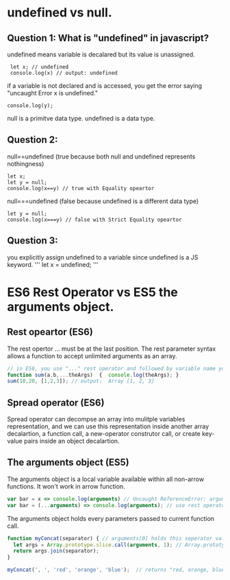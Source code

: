 # undefined vs null.

## Question 1: What is "undefined" in javascript?

undefined means variable is decalared but its value is unassigned.
```
 let x; // undefined
 console.log(x) // output: undefined
```

if a variable is not declared and is accessed, you get the error saying "uncaught Error x is undefined."
```
console.log(y);
```
null is a primitve data type.
undefined is a data type.

## Question 2:
null==undefined (true because both null and undefined represents nothingness)
```
let x;
let y = null;
console.log(x==y) // true with Equality opeartor
```
null===undefined (false because undefined is a different data type)

```
let y = null;
console.log(x===y) // false with Strict Equality opeartor
```

## Question 3:
you explicitly assign undefined to a variable since undefined is a JS keyword.
'''
let x = undefined;
'''

# ES6 Rest Operator vs ES5 the arguments object.

## Rest opeartor (ES6)
The rest opertor ... must be at the last position.
The rest parameter syntax allows a function to accept unlimited arguments as an array.
```javascript
// in ES6, you use "..." rest operator and followed by variable name you want.
function sum(a,b,...theArgs)  {  console.log(theArgs); } 
sum(10,20, [1,2,3]); // output:  Array [1, 2, 3]
```

## Spread operator (ES6)
Spread operator can decompse an array into mulitple variables representation, and we can use this representation inside another array decalartion, a function call, a new-operator construtor call, or create key-value pairs inside an object decalartion.


## The arguments object (ES5)
The arguments object is a local variable available within all non-arrow functions. It won't work in arrow function.

```javascript
var bar = x => console.log(arguments) // Uncaught ReferenceError: arguments is not defined
var bar = (...arguments) => console.log(arguments); // use rest operator instead and create your own agruments variable.
```

 The arguments object holds every parameters passed to current function call.
```javascript
function myConcat(separator) { // arguments[0] holds this seperator value.
  let args = Array.prototype.slice.call(arguments, 1); // Array.prototype.slice(start,end) returns a subarray from start index to end-1 index. (exclusive end index) 
  return args.join(separator);
}

myConcat(', ', 'red', 'orange', 'blue');  // returns "red, orange, blue" 
```

